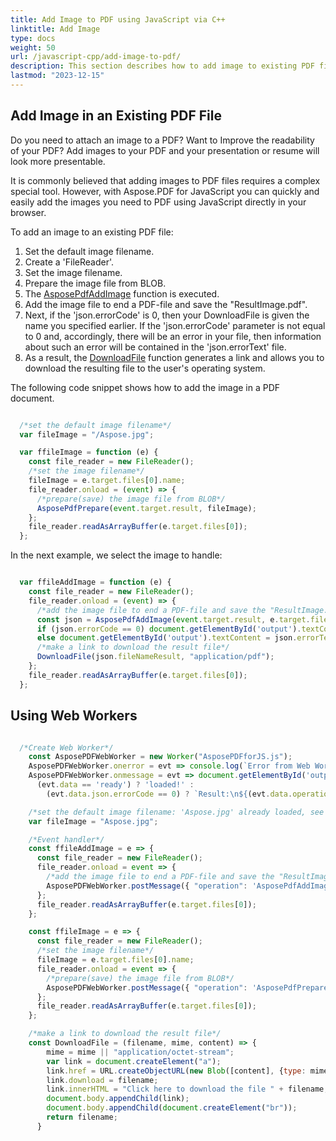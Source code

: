 ```yaml
---
title: Add Image to PDF using JavaScript via C++ 
linktitle: Add Image
type: docs
weight: 50
url: /javascript-cpp/add-image-to-pdf/
description: This section describes how to add image to existing PDF file using Aspose.PDF for JavaScript via C++.
lastmod: "2023-12-15"
---
```


## Add Image in an Existing PDF File

Do you need to attach an image to a PDF? Want to Improve the readability of your PDF? Add images to your PDF and your presentation or resume will look more presentable.

It is commonly believed that adding images to PDF files requires a complex special tool. However, with Aspose.PDF for JavaScript you can quickly and easily add the images you need to PDF using JavaScript directly in your browser.

To add an image to an existing PDF file:

1. Set the default image filename.
1. Create a 'FileReader'.
1. Set the image filename.
1. Prepare the image file from BLOB.
1. The [AsposePdfAddImage](https://reference.aspose.com/pdf/javascript-cpp/core/asposepdfaddimage/) function is executed.
1. Add the image file to end a PDF-file and save the "ResultImage.pdf".
1. Next, if the 'json.errorCode' is 0, then your DownloadFile is given the name you specified earlier. If the 'json.errorCode' parameter is not equal to 0 and, accordingly, there will be an error in your file, then information about such an error will be contained in the 'json.errorText' file.
1. As a result, the [DownloadFile](https://reference.aspose.com/pdf/javascript-cpp/misc/downloadfile/) function generates a link and allows you to download the resulting file to the user's operating system.

The following code snippet shows how to add the image in a PDF document.

```js

  /*set the default image filename*/
  var fileImage = "/Aspose.jpg";

  var ffileImage = function (e) {
    const file_reader = new FileReader();
    /*set the image filename*/
    fileImage = e.target.files[0].name;
    file_reader.onload = (event) => {
      /*prepare(save) the image file from BLOB*/
      AsposePdfPrepare(event.target.result, fileImage);
    };
    file_reader.readAsArrayBuffer(e.target.files[0]);
  };
```
In the next example, we select the image to handle:

```js

  var ffileAddImage = function (e) {
    const file_reader = new FileReader();
    file_reader.onload = (event) => {
      /*add the image file to end a PDF-file and save the "ResultImage.pdf"*/
      const json = AsposePdfAddImage(event.target.result, e.target.files[0].name, fileImage, "ResultImage.pdf");
      if (json.errorCode == 0) document.getElementById('output').textContent = json.fileNameResult;
      else document.getElementById('output').textContent = json.errorText;
      /*make a link to download the result file*/
      DownloadFile(json.fileNameResult, "application/pdf");
    };
    file_reader.readAsArrayBuffer(e.target.files[0]);
  };
```

## Using Web Workers

```js

  /*Create Web Worker*/
    const AsposePDFWebWorker = new Worker("AsposePDFforJS.js");
    AsposePDFWebWorker.onerror = evt => console.log(`Error from Web Worker: ${evt.message}`);
    AsposePDFWebWorker.onmessage = evt => document.getElementById('output').textContent = 
      (evt.data == 'ready') ? 'loaded!' :
        (evt.data.json.errorCode == 0) ? `Result:\n${(evt.data.operation == 'AsposePdfPrepare') ? 'image prepared!': DownloadFile(evt.data.json.fileNameResult, "application/pdf", evt.data.params[0])}` : `Error: ${evt.data.json.errorText}`;

    /*set the default image filename: 'Aspose.jpg' already loaded, see settings in 'settings.json'*/
    var fileImage = "Aspose.jpg";

    /*Event handler*/
    const ffileAddImage = e => {
      const file_reader = new FileReader();
      file_reader.onload = event => {
        /*add the image file to end a PDF-file and save the "ResultImage.pdf" - Ask Web Worker*/
        AsposePDFWebWorker.postMessage({ "operation": 'AsposePdfAddImage', "params": [event.target.result, e.target.files[0].name, fileImage, "ResultImage.pdf"] }, [event.target.result]);
      };
      file_reader.readAsArrayBuffer(e.target.files[0]);
    };

    const ffileImage = e => {
      const file_reader = new FileReader();
      /*set the image filename*/
      fileImage = e.target.files[0].name;
      file_reader.onload = event => {
        /*prepare(save) the image file from BLOB*/
        AsposePDFWebWorker.postMessage({ "operation": 'AsposePdfPrepare', "params": [event.target.result, e.target.files[0].name] }, [event.target.result]);
      };
      file_reader.readAsArrayBuffer(e.target.files[0]);
    };

    /*make a link to download the result file*/
    const DownloadFile = (filename, mime, content) => {
        mime = mime || "application/octet-stream";
        var link = document.createElement("a"); 
        link.href = URL.createObjectURL(new Blob([content], {type: mime}));
        link.download = filename;
        link.innerHTML = "Click here to download the file " + filename;
        document.body.appendChild(link); 
        document.body.appendChild(document.createElement("br"));
        return filename;
      }
```